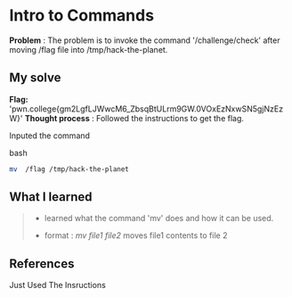 


# Intro to Commands 

**Problem** : The problem is to invoke  the command '/challenge/check' after moving  /flag file into /tmp/hack-the-planet.  

## My solve

**Flag:** 'pwn.college{gm2LgfLJWwcM6_ZbsqBtULrm9GW.0VOxEzNxwSN5gjNzEzW}'
**Thought process** :   Followed the instructions  to get the flag.

Inputed the command


bash
```bash
mv  /flag /tmp/hack-the-planet

```


## What I learned
>* learned what the command 'mv' does and how it can be used.
> 
>
>* format : *mv file1 file2*     moves file1 contents to file 2
> 
> 
## References
Just Used The Insructions
